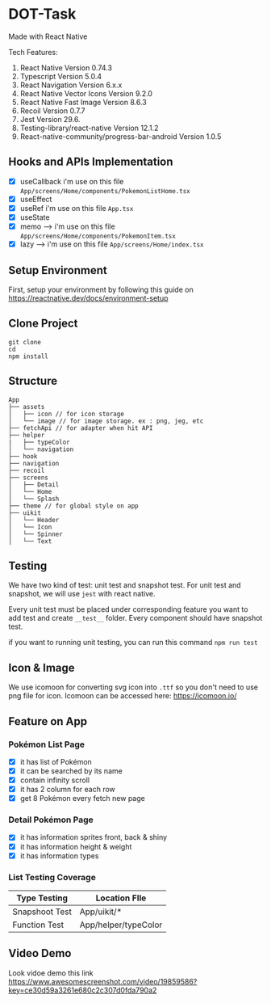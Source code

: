 # DOT-Task

Made with React Native

Tech Features:
1. React Native Version 0.74.3
2. Typescript Version 5.0.4
3. React Navigation Version 6.x.x
4. React Native Vector Icons Version 9.2.0
5. React Native Fast Image Version 8.6.3
6. Recoil Version 0.7.7
7. Jest Version 29.6.
8. Testing-library/react-native Version 12.1.2
9. React-native-community/progress-bar-android Version 1.0.5

## Hooks and APIs Implementation
- [X] useCallback i'm use on this file `App/screens/Home/components/PokemonListHome.tsx`
- [X] useEffect
- [X] useRef i'm use on this file `App.tsx`
- [X] useState
- [X] memo --> i'm use on this file `App/screens/Home/components/PokemonItem.tsx`
- [X] lazy --> i'm use on this file `App/screens/Home/index.tsx`

## Setup Environment
First, setup your environment by following this guide on https://reactnative.dev/docs/environment-setup

## Clone Project
```
git clone
cd 
npm install
```

## Structure

```
App
├── assets
│   ├── icon // for icon storage
│   └── image // for image storage. ex : png, jeg, etc
├── fetchApi // for adapter when hit API
├── helper
|   ├── typeColor 
│   └── navigation
├── hook
├── navigation
├── recoil
├── screens
│   ├── Detail
│   └── Home
│   └── Splash
├── theme // for global style on app
├── uikit
│   └── Header
│   └── Icon
│   └── Spinner
│   └── Text
```

## Testing
We have two kind of test: unit test and snapshot test.
For unit test and snapshot, we will use `jest` with react native.

Every unit test must be placed under corresponding feature you want to add test and create `__test__` folder.
Every component should have snapshot test.

if you want to running unit testing, you can run this command `npm run test`

## Icon & Image
We use icomoon for converting svg icon into `.ttf` so you don't need to use png file for icon.
Icomoon can be accessed here: https://icomoon.io/

## Feature on App
### Pokémon List Page
- [X] it has list of Pokémon
- [X] it can be searched by its name
- [X] contain infinity scroll
- [X] it has 2 column for each row
- [X] get 8 Pokémon every fetch new page

### Detail Pokémon Page
- [X] it has information sprites front, back & shiny
- [X] it has information height & weight
- [X] it has information types

### List Testing Coverage
| Type Testing | Location FIle |
| ----------------------- | ----------------------------------- |
| Snapshoot Test | App/uikit/*|
| Function Test | App/helper/typeColor |

## Video Demo
Look vidoe demo this link https://www.awesomescreenshot.com/video/19859586?key=ce30d59a3261e680c2c307d0fda790a2
